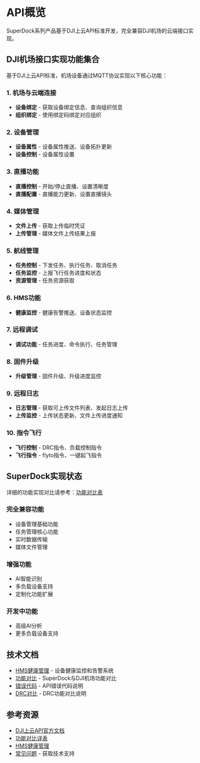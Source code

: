 # API概览

SuperDock系列产品基于DJI上云API标准开发，完全兼容DJI机场的云端接口实现。

## DJI机场接口实现功能集合

基于DJI上云API标准，机场设备通过MQTT协议实现以下核心功能：

### 1. 机场与云端连接
- **设备绑定** - 获取设备绑定信息、查询组织信息
- **组织绑定** - 使用绑定码绑定对应组织

### 2. 设备管理
- **设备属性** - 设备属性推送、设备拓扑更新
- **设备控制** - 设备属性设置

### 3. 直播功能
- **直播控制** - 开始/停止直播、设置清晰度
- **直播配置** - 直播能力更新、设置直播镜头

### 4. 媒体管理
- **文件上传** - 获取上传临时凭证
- **上传管理** - 媒体文件上传结果上报

### 5. 航线管理
- **任务控制** - 下发任务、执行任务、取消任务
- **任务监控** - 上报飞行任务进度和状态
- **资源管理** - 任务资源获取

### 6. HMS功能
- **健康监控** - 健康告警推送、设备状态监控

### 7. 远程调试
- **调试功能** - 任务进度、命令执行、任务管理

### 8. 固件升级
- **升级管理** - 固件升级、升级进度监控

### 9. 远程日志
- **日志管理** - 获取可上传文件列表、发起日志上传
- **上传监控** - 上传状态更新、文件上传进度通知

### 10. 指令飞行
- **飞行控制** - DRC指令、负载控制指令
- **飞行指令** - flyto指令、一键起飞指令

## SuperDock实现状态

详细的功能实现对比请参考：[功能对比表](./feature-comparison)

### 完全兼容功能
- 设备管理基础功能
- 任务管理核心功能
- 实时数据传输
- 媒体文件管理

### 增强功能
- AI智能识别
- 多负载设备支持
- 定制化功能扩展

### 开发中功能
- 高级AI分析
- 更多负载设备支持

## 技术文档

- [HMS健康管理](./hms) - 设备健康监控和告警系统
- [功能对比](./feature-comparison) - SuperDock与DJI机场功能对比
- [错误代码](./error-codes) - API错误代码说明
- [DRC对比](./drc-comparison) - DRC功能对比说明

## 参考资源

- [DJI上云API官方文档](https://developer.dji.com/doc/cloud-api-tutorial/cn/)
- [功能对比详表](./feature-comparison)
- [HMS健康管理](./hms)
- [常见问题](../faq/index.md) - 获取技术支持

